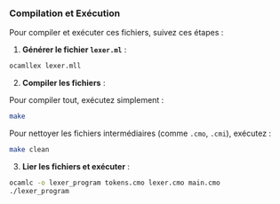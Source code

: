 ### Compilation et Exécution

Pour compiler et exécuter ces fichiers, suivez ces étapes :

1. **Générer le fichier `lexer.ml`** :

```bash
ocamllex lexer.mll
```

2. **Compiler les fichiers** :

Pour compiler tout, exécutez simplement :

```bash
make
```

Pour nettoyer les fichiers intermédiaires (comme `.cmo`, `.cmi`), exécutez :

```bash
make clean
```

3. **Lier les fichiers et exécuter** :

```bash
ocamlc -o lexer_program tokens.cmo lexer.cmo main.cmo
./lexer_program
```
